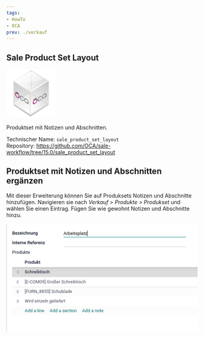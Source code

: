 ```yaml
---
tags:
- HowTo
- OCA
prev: ./verkauf
---
```

## Sale Product Set Layout
![icon_oca_app](assets/icon_oca_app.png)

Produktset mit Notizen und Abschnitten.

Technischer Name: `sale_product_set_layout`\
Repository: <https://github.com/OCA/sale-workflow/tree/15.0/sale_product_set_layout>

## Produktset mit Notizen und Abschnitten ergänzen

Mit dieser Erweiterung können Sie auf Produksets Notizen und Abschnitte hinzufügen. Navigieren sie nach *Verkauf > Produkte > Produkset* und wählen Sie einen Eintrag.  Fügen Sie wie gewohnt Notizen und Abschnitte hinzu.

![](assets/Sale%20Product%20Set%20Layout.png)
